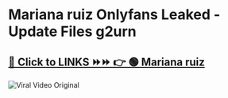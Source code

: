 
 # Mariana ruiz Onlyfans Leaked - Update Files g2urn

## <h2><a href="https://clipsfans.com/Mariana_ruiz&ref=git">🔗 Click to LINKS ⏩⏩ 👉 🟢 Mariana ruiz </a></h2>

<a href="https://clipsfans.com/Mariana_ruiz&ref=git" rel="nofollow" data-target="animated-image.originalLink"><img src="https://i.ibb.co.com/xMMVF88/686577567.gif" alt="Viral Video Original" style="max-width: 100%; display: inline-block;" data-target="animated-image.originalImage"></a>

